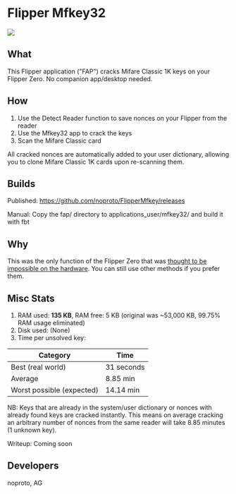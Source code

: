 # Flipper Mfkey32

![](https://thumb.tildacdn.com/tild3332-3839-4061-b663-363464303432/-/resize/214x/-/format/webp/noroot.png)

## What
This Flipper application ("FAP") cracks Mifare Classic 1K keys on your Flipper Zero. No companion app/desktop needed.

## How
1. Use the Detect Reader function to save nonces on your Flipper from the reader
2. Use the Mfkey32 app to crack the keys
3. Scan the Mifare Classic card

All cracked nonces are automatically added to your user dictionary, allowing you to clone Mifare Classic 1K cards upon re-scanning them.

## Builds
Published: https://github.com/noproto/FlipperMfkey/releases

Manual: Copy the fap/ directory to applications_user/mfkey32/ and build it with fbt

## Why
This was the only function of the Flipper Zero that was [thought to be impossible on the hardware](https://old.reddit.com/r/flipperzero/comments/is31re/comment/g72077x/). You can still use other methods if you prefer them.

## Misc Stats
1. RAM used: **135 KB**, RAM free: 5 KB (original was ~53,000 KB, 99.75% RAM usage eliminated)
2. Disk used: (None)
3. Time per unsolved key:

| Category | Time |
| -------- | ---- |
| Best (real world) | 31 seconds |
| Average | 8.85 min |
| Worst possible (expected) | 14.14 min |

NB: Keys that are already in the system/user dictionary or nonces with already found keys are cracked instantly. This means on average cracking an arbitrary number of nonces from the same reader will take 8.85 minutes (1 unknown key).

Writeup: Coming soon

## Developers
noproto, AG
